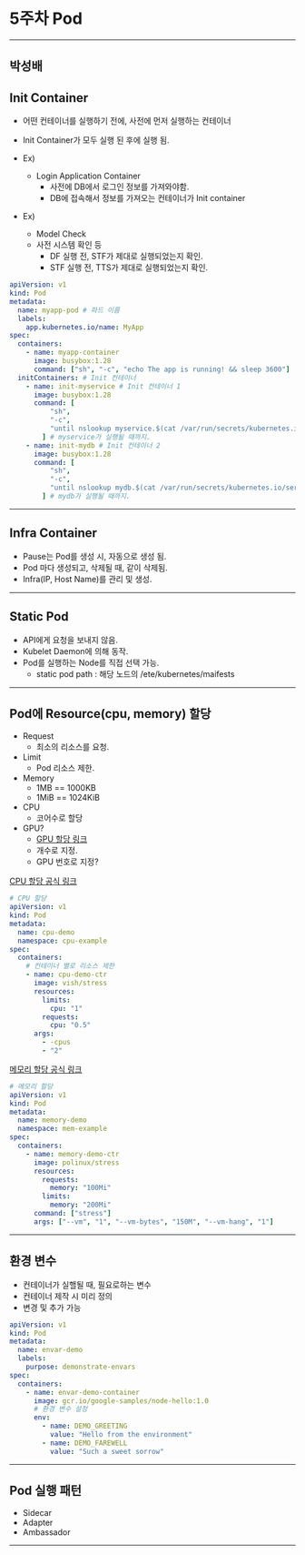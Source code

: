 # **5주차 Pod**

---

## **박성배**

## Init Container

- 어떤 컨테이너를 실행하기 전에, 사전에 먼저 실행하는 컨테이너
- Init Container가 모두 실행 된 후에 실행 됨.

- Ex)

  - Login Application Container
    - 사전에 DB에서 로그인 정보를 가져와야함.
    - DB에 접속해서 정보를 가져오는 컨테이너가 Init container

- Ex)
  - Model Check
  - 사전 시스템 확인 등
    - DF 실행 전, STF가 제대로 실행되었는지 확인.
    - STF 실행 전, TTS가 제대로 실행되었는지 확인.

```yaml
apiVersion: v1
kind: Pod
metadata:
  name: myapp-pod # 파드 이름
  labels:
    app.kubernetes.io/name: MyApp
spec:
  containers:
    - name: myapp-container
      image: busybox:1.28
      command: ["sh", "-c", "echo The app is running! && sleep 3600"]
  initContainers: # Init 컨테이너
    - name: init-myservice # Init 컨테이너 1
      image: busybox:1.28
      command: [
          "sh",
          "-c",
          "until nslookup myservice.$(cat /var/run/secrets/kubernetes.io/serviceaccount/namespace).svc.cluster.local; do echo waiting for myservice; sleep 2; done",
        ] # myservice가 실행될 때까지.
    - name: init-mydb # Init 컨테이너 2
      image: busybox:1.28
      command: [
          "sh",
          "-c",
          "until nslookup mydb.$(cat /var/run/secrets/kubernetes.io/serviceaccount/namespace).svc.cluster.local; do echo waiting for mydb; sleep 2; done",
        ] # mydb가 실행될 때까지.
```

---

## Infra Container

- Pause는 Pod를 생성 시, 자동으로 생성 됨.
- Pod 마다 생성되고, 삭제될 때, 같이 삭제됨.
- Infra(IP, Host Name)를 관리 및 생성.

---

## Static Pod

- API에게 요청을 보내지 않음.
- Kubelet Daemon에 의해 동작.
- Pod를 실행하는 Node를 직접 선택 가능.
  - static pod path : 해당 노드의 /ete/kubernetes/maifests

---

## Pod에 Resource(cpu, memory) 할당

- Request
  - 최소의 리소스를 요청.
- Limit
  - Pod 리소스 제한.
- Memory
  - 1MB == 1000KB
  - 1MiB == 1024KiB
- CPU
  - 코어수로 할당
- GPU?
  - [GPU 할당 링크](https://kubernetes.io/ko/docs/tasks/manage-gpus/scheduling-gpus/)
  - 개수로 지정.
  - GPU 번호로 지정?

[CPU 할당 공식 링크](https://kubernetes.io/docs/tasks/configure-pod-container/assign-cpu-resource/)

```yaml
# CPU 할당
apiVersion: v1
kind: Pod
metadata:
  name: cpu-demo
  namespace: cpu-example
spec:
  containers:
    # 컨테이너 별로 리소스 제한
    - name: cpu-demo-ctr
      image: vish/stress
      resources:
        limits:
          cpu: "1"
        requests:
          cpu: "0.5"
      args:
        - -cpus
        - "2"
```

[메모리 할당 공식 링크](https://kubernetes.io/docs/tasks/configure-pod-container/assign-memory-resource/)

```yaml
# 메모리 할당
apiVersion: v1
kind: Pod
metadata:
  name: memory-demo
  namespace: mem-example
spec:
  containers:
    - name: memory-demo-ctr
      image: polinux/stress
      resources:
        requests:
          memory: "100Mi"
        limits:
          memory: "200Mi"
      command: ["stress"]
      args: ["--vm", "1", "--vm-bytes", "150M", "--vm-hang", "1"]
```

---

## 환경 변수

- 컨테이너가 실핼될 때, 필요로하는 변수
- 컨테이너 제작 시 미리 정의
- 변경 및 추가 가능

```yaml
apiVersion: v1
kind: Pod
metadata:
  name: envar-demo
  labels:
    purpose: demonstrate-envars
spec:
  containers:
    - name: envar-demo-container
      image: gcr.io/google-samples/node-hello:1.0
      # 환경 변수 설정
      env:
        - name: DEMO_GREETING
          value: "Hello from the environment"
        - name: DEMO_FAREWELL
          value: "Such a sweet sorrow"
```

---

## Pod 실행 패턴

- Sidecar
- Adapter
- Ambassador

---
